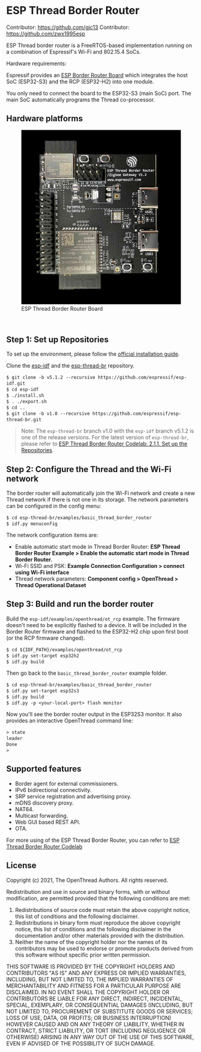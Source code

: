 # ESP Thread Border Router

Contributor: https://github.com/gjc13
Contributor: https://github.com/zwx1995esp

ESP Thread border router is a FreeRTOS-based implementation running on a combination of Espressif's Wi-Fi and 802.15.4 SoCs.

Hardware requirements:

Espressif provides an [ESP Border Router Board](https://www.espressif.com/en/news/Thread_Border_Router_Certification) which integrates the host SoC (ESP32-S3) and the RCP (ESP32-H2) into one module.

You only need to connect the board to the ESP32-S3 (main SoC) port. The main SoC automatically programs the Thread co-processor.

## Hardware platforms

<figure>
<a href="../../guides/images/otbr-esp-br-board.jpg"><img src="../../guides/images/otbr-esp-br-board.jpg" width="600" border="0" alt="ESP Thread Border Router Board" /></a><figcaption>ESP Thread Border Router Board</figcaption>
</figure>
<br/>

## Step 1: Set up Repositories

To set up the environment, please follow the [official installation guide](https://docs.espressif.com/projects/esp-idf/en/stable/esp32s3/get-started/index.html#installation-step-by-step).

Clone the [esp-idf](https://github.com/espressif/esp-idf) and the [esp-thread-br](https://github.com/espressif/esp-thread-br) repository.

```
$ git clone -b v5.1.2 --recursive https://github.com/espressif/esp-idf.git
$ cd esp-idf
$ ./install.sh
$ . ./export.sh
$ cd ..
$ git clone -b v1.0 --recursive https://github.com/espressif/esp-thread-br.git
```

> Note: The `esp-thread-br` branch v1.0 with the `esp-idf` branch v5.1.2 is one of the release versions. For the latest version of `esp-thread-br`, please refer to [ESP Thread Border Router Codelab: 2.1.1. Set up the Repositories](https://docs.espressif.com/projects/esp-thread-br/en/latest/dev-guide/build_and_run.html#set-up-the-repositories).

## Step 2: Configure the Thread and the Wi-Fi network

The border router will automatically join the Wi-Fi network and create a new Thread network if there is not one in its storage.
The network parameters can be configured in the config menu:

```
$ cd esp-thread-br/examples/basic_thread_border_router
$ idf.py menuconfig
```

The network configuration items are:

* Enable automatic start mode in Thread Border Router: **ESP Thread Border Router Example > Enable the automatic start mode in Thread Border Router.**
* Wi-Fi SSID and PSK: **Example Connection Configuration > connect using Wi-Fi interface**
* Thread network parameters: **Component config > OpenThread > Thread Operational Dataset**


## Step 3: Build and run the border router

Build the `esp-idf/examples/openthread/ot_rcp` example. The firmware doesn't need to be explicitly flashed to a device. It will be included in the Border Router firmware and flashed to the ESP32-H2 chip upon first boot (or the RCP firmware changed).
```
$ cd ${IDF_PATH}/examples/openthread/ot_rcp
$ idf.py set-target esp32h2
$ idf.py build
```

Then go back to the `basic_thread_border_router` example folder.
```
$ cd esp-thread-br/examples/basic_thread_border_router
$ idf.py set-target esp32s3
$ idf.py build
$ idf.py -p <your-local-port> flash monitor
```

Now you'll see the border router output in the ESP32S3 monitor. It also provides an interactive OpenThread command line:

```
> state
leader
Done
>
```

## Supported features

* Border agent for external commissioners.
* IPv6 bidirectional connectivity.
* SRP service registration and advertising proxy.
* mDNS discovery proxy.
* NAT64.
* Multicast forwarding.
* Web GUI based REST API.
* OTA.

For more using of the ESP Thread Border Router, you can refer to [ESP Thread Border Router Codelab](https://docs.espressif.com/projects/esp-thread-br/en/latest/codelab/index.html)

## License

Copyright (c) 2021, The OpenThread Authors.
All rights reserved.

Redistribution and use in source and binary forms, with or without
modification, are permitted provided that the following conditions are met:
1. Redistributions of source code must retain the above copyright
   notice, this list of conditions and the following disclaimer.
2. Redistributions in binary form must reproduce the above copyright
   notice, this list of conditions and the following disclaimer in the
   documentation and/or other materials provided with the distribution.
3. Neither the name of the copyright holder nor the
   names of its contributors may be used to endorse or promote products
   derived from this software without specific prior written permission.

THIS SOFTWARE IS PROVIDED BY THE COPYRIGHT HOLDERS AND CONTRIBUTORS "AS IS"
AND ANY EXPRESS OR IMPLIED WARRANTIES, INCLUDING, BUT NOT LIMITED TO, THE
IMPLIED WARRANTIES OF MERCHANTABILITY AND FITNESS FOR A PARTICULAR PURPOSE
ARE DISCLAIMED. IN NO EVENT SHALL THE COPYRIGHT HOLDER OR CONTRIBUTORS BE
LIABLE FOR ANY DIRECT, INDIRECT, INCIDENTAL, SPECIAL, EXEMPLARY, OR
CONSEQUENTIAL DAMAGES (INCLUDING, BUT NOT LIMITED TO, PROCUREMENT OF
SUBSTITUTE GOODS OR SERVICES; LOSS OF USE, DATA, OR PROFITS; OR BUSINESS
INTERRUPTION) HOWEVER CAUSED AND ON ANY THEORY OF LIABILITY, WHETHER IN
CONTRACT, STRICT LIABILITY, OR TORT (INCLUDING NEGLIGENCE OR OTHERWISE)
ARISING IN ANY WAY OUT OF THE USE OF THIS SOFTWARE, EVEN IF ADVISED OF THE
POSSIBILITY OF SUCH DAMAGE.
